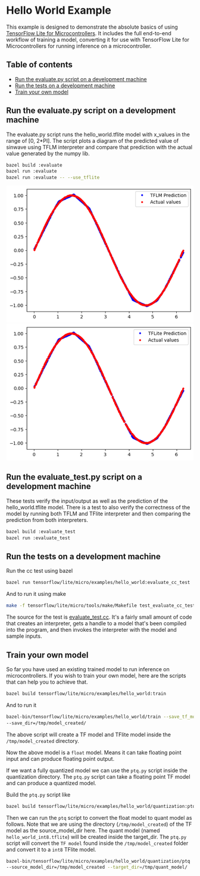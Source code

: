 <!-- mdformat off(b/169948621#comment2) -->

# Hello World Example

This example is designed to demonstrate the absolute basics of using [TensorFlow
Lite for Microcontrollers](https://www.tensorflow.org/lite/microcontrollers).
It includes the full end-to-end workflow of training a model, converting it for
use with TensorFlow Lite for Microcontrollers for running inference on a
microcontroller.

## Table of contents

-   [Run the evaluate.py script on a development machine](#run-the-evaluate-script-on-a-development-machine)
-   [Run the tests on a development machine](#run-the-tests-on-a-development-machine)
-   [Train your own model](#train-your-own-model)

## Run the evaluate.py script on a development machine
The evaluate.py script runs the hello_world.tflite model with x_values in the 
range of [0, 2*PI]. The script plots a diagram of the predicted value of sinwave
using TFLM interpreter and compare that prediction with the actual value
generated by the numpy lib.
```bash
bazel build :evaluate
bazel run :evaluate
bazel run :evaluate -- --use_tflite
```
![TFLM hello_world sinwave prediction VS actual values](images/hello_world_tflm.png)   ![TFLM hello_world sinwave prediction VS actual values](images/hello_world_tflite.png)

## Run the evaluate_test.py script on a development machine
These tests verify the input/output as well as the prediction of the
hello_world.tflite model. There is a test to also verify the correctness of
the model by running both TFLM and TFlite interpreter and then comparing the
prediction from both interpreters.
```bash
bazel build :evaluate_test
bazel run :evaluate_test
```

## Run the tests on a development machine

Run the cc test using bazel
```bash
bazel run tensorflow/lite/micro/examples/hello_world:evaluate_cc_test
```
And to run it using make 
```bash
make -f tensorflow/lite/micro/tools/make/Makefile test_evaluate_cc_test
```

The source for the test is [evaluate_test.cc](evaluate_test.cc).
It's a fairly small amount of code that creates an interpreter, gets a handle to
a model that's been compiled into the program, and then invokes the interpreter
with the model and sample inputs.

## Train your own model

So far you have used an existing trained model to run inference on
microcontrollers. If you wish to train your own model, here are the scripts 
that can help you to achieve that. 

```bash
bazel build tensorflow/lite/micro/examples/hello_world:train
```
And to run it
```bash
bazel-bin/tensorflow/lite/micro/examples/hello_world/train --save_tf_model 
--save_dir=/tmp/model_created/
```
The above script will create a TF model and TFlite model inside the 
`/tmp/model_created` directory. 

Now the above model is a `float` model. Means it can take floating point input
and can produce floating point output. 

If we want a fully quantized model we can use the `ptq.py` script inside the 
quantization directory. The `ptq.py` script can take a floating point TF model 
and can produce a quantized model.

Build the `ptq.py` script like
```bash
bazel build tensorflow/lite/micro/examples/hello_world/quantization:ptq
```

Then we can run the `ptq` script to convert the float model to quant model as 
follows. Note that we are using the directory (`/tmp/model_created`) of the 
TF model as the source_model_dir here. The quant model 
(named `hello_world_int8.tflite`) will be created inside the target_dir.
The `ptq.py` script will convert the `TF model` found inside the 
`/tmp/model_created` folder and convert it to a `int8` TFlite model.
```bash
bazel-bin/tensorflow/lite/micro/examples/hello_world/quantization/ptq  
--source_model_dir=/tmp/model_created --target_dir=/tmp/quant_model/
```

